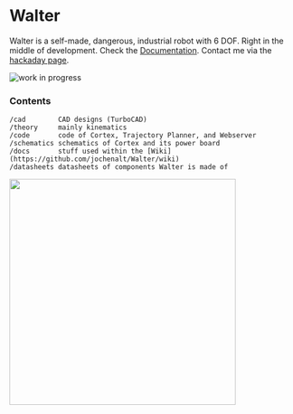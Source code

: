 # Walter
Walter is a self-made, dangerous, industrial robot with 6 DOF. Right in the middle of development. Check the [Documentation](http://walter.readthedocs.io). Contact me via the [hackaday page](https://hackaday.io/post/53678).

![work in progress](https://github.com/jochenalt/Walter/blob/master/docs/videos/logo-animated.gif)


### Contents
    /cad 	    CAD designs (TurboCAD)
    /theory     mainly kinematics
    /code       code of Cortex, Trajectory Planner, and Webserver  
    /schematics schematics of Cortex and its power board
    /docs		stuff used within the [Wiki](https://github.com/jochenalt/Walter/wiki)
    /datasheets datasheets of components Walter is made of
    

<img align="left" width="400px" src="https://github.com/jochenalt/Walter/blob/master/docs/images/IMG_20170305_161053.jpg" >

